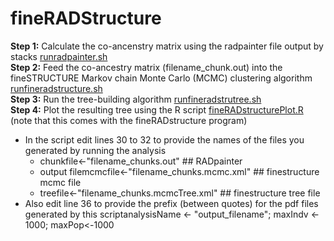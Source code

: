 # fineRADStructure

**Step 1:** Calculate the co-ancenstry matrix using the radpainter file output by stacks [runradpainter.sh](https://github.com/squisquater/Cryptic-Gray-Fox-Lineages-Secondary-Contact/blob/main/Population-Structure/fineRADstructure/runradpainter.sh) \
**Step 2:** Feed the co-ancestry matrix (filename_chunk.out) into the fineSTRUCTURE Markov chain Monte Carlo (MCMC) clustering algorithm [runfineradstructure.sh](https://github.com/squisquater/Cryptic-Gray-Fox-Lineages-Secondary-Contact/blob/main/Population-Structure/fineRADstructure/runfineradstructure.sh) \
**Step 3:** Run the tree-building algorithm [runfineradstrutree.sh](https://github.com/squisquater/Cryptic-Gray-Fox-Lineages-Secondary-Contact/blob/main/Population-Structure/fineRADstructure/runfineradstrutree.sh) \
**Step 4:** Plot the resulting tree using the R script [fineRADstructurePlot.R](https://github.com/squisquater/Cryptic-Gray-Fox-Lineages-Secondary-Contact/blob/main/Population-Structure/fineRADstructure/fineRADstructurePlot.R) (note that this comes with the fineRADstructure program) 
  * In the script edit lines 30 to 32 to provide the names of the files you generated by running the analysis
    * chunkfile<-"filename_chunks.out" ## RADpainter 
    * output filemcmcfile<-"filename_chunks.mcmc.xml" ## finestructure mcmc file
    * treefile<-"filename_chunks.mcmcTree.xml" ## finestructure tree file
  * Also edit line 36 to provide the prefix (between quotes) for the pdf files generated by this scriptanalysisName <- "output_filename"; maxIndv <- 1000; maxPop<-1000
